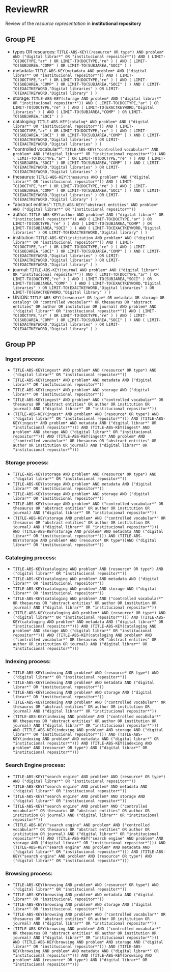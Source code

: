 ReviewRR
========

Review of the *resource representation* in **institutional repository**

Group PE
--------

* types OR resources:
	`TITLE-ABS-KEY((resource* OR type*) AND problem* AND ("digital librar*" OR "institucional repositor*")) AND ( LIMIT-TO(DOCTYPE,"ar" ) OR LIMIT-TO(DOCTYPE,"re" ) ) AND ( LIMIT-TO(SUBJAREA,"COMP" ) OR LIMIT-TO(SUBJAREA,"SOCI" ) )`
* metadata:
	`TITLE-ABS-KEY(metadata AND problem* AND ("digital librar*" OR "institucional repositor*")) AND ( LIMIT-TO(DOCTYPE,"ar" ) OR LIMIT-TO(DOCTYPE,"re" ) ) AND ( LIMIT-TO(SUBJAREA,"COMP" ) OR LIMIT-TO(SUBJAREA,"SOCI" ) ) AND ( LIMIT-TO(EXACTKEYWORD,"Digital libraries" ) OR LIMIT-TO(EXACTKEYWORD,"Digital library" ) )`
* storage:
	`TITLE-ABS-KEY(storage AND problem* AND ("digital librar*" OR "institucional repositor*")) AND ( LIMIT-TO(DOCTYPE,"ar" ) OR LIMIT-TO(DOCTYPE,"re" ) ) AND ( LIMIT-TO(EXACTKEYWORD,"Digital libraries" ) ) AND ( LIMIT-TO(SUBJAREA,"COMP" ) OR LIMIT-TO(SUBJAREA,"SOCI" ) )`
* cataloging:
	`TITLE-ABS-KEY(catalog* AND problem* AND ("digital librar*" OR "institucional repositor*")) AND ( LIMIT-TO(DOCTYPE,"ar" ) OR LIMIT-TO(DOCTYPE,"re" ) ) AND ( LIMIT-TO(SUBJAREA,"SOCI" ) OR LIMIT-TO(SUBJAREA,"COMP" ) ) AND ( LIMIT-TO(EXACTKEYWORD,"Digital libraries" ) OR LIMIT-TO(EXACTKEYWORD,"Digital libraries" ) )`
* "controlled vocabular*":
	`TITLE-ABS-KEY("controlled vocabular*" AND problem* AND ("digital librar*" OR "institucional repositor*")) AND ( LIMIT-TO(DOCTYPE,"ar" ) OR LIMIT-TO(DOCTYPE,"re" ) ) AND ( LIMIT-TO(SUBJAREA,"SOCI" ) OR LIMIT-TO(SUBJAREA,"COMP" ) ) AND ( LIMIT-TO(EXACTKEYWORD,"Digital libraries" ) OR LIMIT-TO(EXACTKEYWORD,"Digital libraries" ) )`
* thesaurus:
	`TITLE-ABS-KEY(thesaurus AND problem* AND ("digital librar*" OR "institucional repositor*")) AND ( LIMIT-TO(DOCTYPE,"ar" ) OR LIMIT-TO(DOCTYPE,"re" ) ) AND ( LIMIT-TO(SUBJAREA,"COMP" ) OR LIMIT-TO(SUBJAREA,"SOCI" ) ) AND ( LIMIT-TO(EXACTKEYWORD,"Digital libraries" ) OR LIMIT-TO(EXACTKEYWORD,"Digital library" ) )`
* "abstract entities":
	`TITLE-ABS-KEY("abstract entities" AND problem* AND ("digital librar*" OR "institucional repositor*"))`
* author:
	`TITLE-ABS-KEY(author AND problem* AND ("digital librar*" OR "institucional repositor*")) AND ( LIMIT-TO(DOCTYPE,"ar" ) OR LIMIT-TO(DOCTYPE,"re" ) ) AND ( LIMIT-TO(SUBJAREA,"COMP" ) OR LIMIT-TO(SUBJAREA,"SOCI" ) ) AND ( LIMIT-TO(EXACTKEYWORD,"Digital libraries" ) OR LIMIT-TO(EXACTKEYWORD,"Digital library" ) )`
* institution:
	`TITLE-ABS-KEY(institution AND problem* AND ("digital librar*" OR "institucional repositor*")) AND ( LIMIT-TO(DOCTYPE,"ar" ) OR LIMIT-TO(DOCTYPE,"re" ) ) AND ( LIMIT-TO(SUBJAREA,"SOCI" ) OR LIMIT-TO(SUBJAREA,"COMP" ) ) AND ( LIMIT-TO(EXACTKEYWORD,"Digital libraries" ) OR LIMIT-TO(EXACTKEYWORD,"Digital libraries" ) OR LIMIT-TO(EXACTKEYWORD,"Digital library" ) )`
* journal:
	`TITLE-ABS-KEY(journal AND problem* AND ("digital librar*" OR "institucional repositor*")) AND ( LIMIT-TO(DOCTYPE,"ar" ) OR LIMIT-TO(DOCTYPE,"re" ) ) AND ( LIMIT-TO(SUBJAREA,"SOCI" ) OR LIMIT-TO(SUBJAREA,"COMP" ) ) AND ( LIMIT-TO(EXACTKEYWORD,"Digital libraries" ) OR LIMIT-TO(EXACTKEYWORD,"Digital libraries" ) OR LIMIT-TO(EXACTKEYWORD,"Digital library" ) )`
* UNION:
	`TITLE-ABS-KEY((resource* OR type* OR metadata OR storage OR catalog* OR "controlled vocabular*" OR thesaurus OR "abstract entities" OR author OR institution OR journal) AND problem* AND ("digital librar*" OR "institucional repositor*")) AND ( LIMIT-TO(DOCTYPE,"ar" ) OR LIMIT-TO(DOCTYPE,"re" ) ) AND ( LIMIT-TO(SUBJAREA,"COMP" ) OR LIMIT-TO(SUBJAREA,"SOCI" ) ) AND ( LIMIT-TO(EXACTKEYWORD,"Digital libraries" ) OR LIMIT-TO(EXACTKEYWORD,"Digital library" ) )`

Group PP
--------

### Ingest process:

* `TITLE-ABS-KEY(ingest* AND problem* AND (resource* OR type*) AND ("digital librar*" OR "institucional repositor*"))`
* `TITLE-ABS-KEY(ingest* AND problem* AND metadata AND ("digital librar*" OR "institucional repositor*"))`
* `TITLE-ABS-KEY(ingest* AND problem* AND storage AND ("digital librar*" OR "institucional repositor*"))`
* `TITLE-ABS-KEY(ingest* AND problem* AND ("controlled vocabular*" OR thesaurus OR "abstract entities" OR author OR institution OR journal) AND ("digital librar*" OR "institucional repositor*"))`
* `(TITLE-ABS-KEY(ingest* AND problem* AND (resource* OR type*) AND ("digital librar*" OR "institucional repositor*"))) AND (TITLE-ABS-KEY(ingest* AND problem* AND metadata AND ("digital librar*" OR "institucional repositor*"))) AND (TITLE-ABS-KEY(ingest* AND problem* AND storage AND ("digital librar*" OR "institucional repositor*"))) AND (TITLE-ABS-KEY(ingest* AND problem* AND ("controlled vocabular*" OR thesaurus OR "abstract entities" OR author OR institution OR journal) AND ("digital librar*" OR "institucional repositor*")))`

### Storage process:

* `TITLE-ABS-KEY(storage AND problem* AND (resource* OR type*) AND ("digital librar*" OR "institucional repositor*"))`
* `TITLE-ABS-KEY(storage AND problem* AND metadata AND ("digital librar*" OR "institucional repositor*"))`
* `TITLE-ABS-KEY(storage AND problem* AND storage AND ("digital librar*" OR "institucional repositor*"))`
* `TITLE-ABS-KEY(storage AND problem* AND ("controlled vocabular*" OR thesaurus OR "abstract entities" OR author OR institution OR journal) AND ("digital librar*" OR "institucional repositor*"))`
* `(TITLE-ABS-KEY(storage AND problem* AND ("controlled vocabular*" OR thesaurus OR "abstract entities" OR author OR institution OR journal) AND ("digital librar*" OR "institucional repositor*"))) AND (TITLE-ABS-KEY(storage AND problem* AND metadata AND ("digital librar*" OR "institucional repositor*"))) AND (TITLE-ABS-KEY(storage AND problem* AND (resource* OR type*))AND ("digital librar*" OR "institucional repositor*"))`


### Cataloging process:

* `TITLE-ABS-KEY(cataloging AND problem* AND (resource* OR type*) AND ("digital librar*" OR "institucional repositor*"))`
* `TITLE-ABS-KEY(cataloging AND problem* AND metadata AND ("digital librar*" OR "institucional repositor*"))`
* `TITLE-ABS-KEY(cataloging AND problem* AND storage AND ("digital librar*" OR "institucional repositor*"))`
* `TITLE-ABS-KEY(cataloging AND problem* AND ("controlled vocabular*" OR thesaurus OR "abstract entities" OR author OR institution OR journal) AND ("digital librar*" OR "institucional repositor*"))`
* `(TITLE-ABS-KEY(cataloging AND problem* AND (resource* OR type*) AND ("digital librar*" OR "institucional repositor*"))) AND (TITLE-ABS-KEY(cataloging AND problem* AND metadata AND ("digital librar*" OR "institucional repositor*"))) AND (TITLE-ABS-KEY(cataloging AND problem* AND storage AND ("digital librar*" OR "institucional repositor*"))) AND (TITLE-ABS-KEY(cataloging AND problem* AND ("controlled vocabular*" OR thesaurus OR "abstract entities" OR author OR institution OR journal) AND ("digital librar*" OR "institucional repositor*")))`

### Indexing process:

* `TITLE-ABS-KEY(indexing AND problem* AND (resource* OR type*) AND ("digital librar*" OR "institucional repositor*"))`
* `TITLE-ABS-KEY(indexing AND problem* AND metadata AND ("digital librar*" OR "institucional repositor*"))`
* `TITLE-ABS-KEY(indexing AND problem* AND storage AND ("digital librar*" OR "institucional repositor*"))`
* `TITLE-ABS-KEY(indexing AND problem* AND ("controlled vocabular*" OR thesaurus OR "abstract entities" OR author OR institution OR journal) AND ("digital librar*" OR "institucional repositor*"))`
* `(TITLE-ABS-KEY(indexing AND problem* AND ("controlled vocabular*" OR thesaurus OR "abstract entities" OR author OR institution OR journal) AND ("digital librar*" OR "institucional repositor*"))) AND (TITLE-ABS-KEY(indexing AND problem* AND storage AND ("digital librar*" OR "institucional repositor*"))) AND (TITLE-ABS-KEY(indexing AND problem* AND metadata AND ("digital librar*" OR "institucional repositor*"))) AND (TITLE-ABS-KEY(indexing AND problem* AND (resource* OR type*) AND ("digital librar*" OR "institucional repositor*")))`

### Search Engine process:

* `TITLE-ABS-KEY("search engine" AND problem* AND (resource* OR type*) AND ("digital librar*" OR "institucional repositor*"))`
* `TITLE-ABS-KEY("search engine" AND problem* AND metadata AND ("digital librar*" OR "institucional repositor*"))`
* `TITLE-ABS-KEY("search engine" AND problem* AND storage AND ("digital librar*" OR "institucional repositor*"))`
* `TITLE-ABS-KEY("search engine" AND problem* AND ("controlled vocabular*" OR thesaurus OR "abstract entities" OR author OR institution OR journal) AND ("digital librar*" OR "institucional repositor*"))`
* `(TITLE-ABS-KEY("search engine" AND problem* AND ("controlled vocabular*" OR thesaurus OR "abstract entities" OR author OR institution OR journal) AND ("digital librar*" OR "institucional repositor*"))) AND (TITLE-ABS-KEY("search engine" AND problem* AND storage AND ("digital librar*" OR "institucional repositor*"))) AND (TITLE-ABS-KEY("search engine" AND problem* AND metadata AND ("digital librar*" OR "institucional repositor*"))) AND (TITLE-ABS-KEY("search engine" AND problem* AND (resource* OR type*) AND ("digital librar*" OR "institucional repositor*")))`

### Browsing process:

* `TITLE-ABS-KEY(browsing AND problem* AND (resource* OR type*) AND ("digital librar*" OR "institucional repositor*"))`
* `TITLE-ABS-KEY(browsing AND problem* AND metadata AND ("digital librar*" OR "institucional repositor*"))`
* `TITLE-ABS-KEY(browsing AND problem* AND storage AND ("digital librar*" OR "institucional repositor*"))`
* `TITLE-ABS-KEY(browsing AND problem* AND ("controlled vocabular*" OR thesaurus OR "abstract entities" OR author OR institution OR journal) AND ("digital librar*" OR "institucional repositor*"))`
* `(TITLE-ABS-KEY(browsing AND problem* AND ("controlled vocabular*" OR thesaurus OR "abstract entities" OR author OR institution OR journal) AND ("digital librar*" OR "institucional repositor*"))) AND (TITLE-ABS-KEY(browsing AND problem* AND storage AND ("digital librar*" OR "institucional repositor*"))) AND (TITLE-ABS-KEY(browsing AND problem* AND metadata AND ("digital librar*" OR "institucional repositor*"))) AND (TITLE-ABS-KEY(browsing AND problem* AND (resource* OR type*) AND ("digital librar*" OR "institucional repositor*")))`
